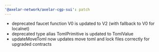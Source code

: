 ```yaml
---
'@axelar-network/axelar-cgp-sui': patch
---
```


- deprecated faucet function V0 is updated to V2 (with fallback to V0 for localnet)
- deprecated type alias TomlPrimitive is updated to TomlValue
- updateMoveToml now updates move toml and lock files correctly for upgraded contracts
